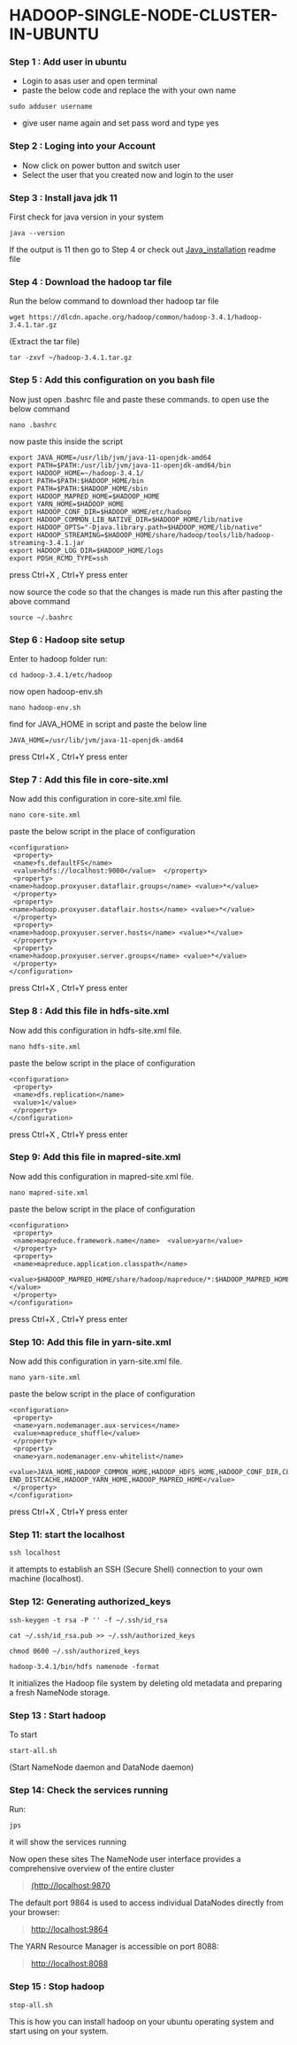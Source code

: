 # HADOOP-SINGLE-NODE-CLUSTER-IN-UBUNTU

### Step 1 : Add user in ubuntu 
- Login to asas user and open terminal
- paste the below code and replace the <username> with your own name
~~~shell
sudo adduser username
~~~
- give user name again and set pass word and type yes

### Step 2 : Loging into your Account
- Now click on power button and switch user
- Select the user that you created now and login to the user

### Step 3 : Install java jdk 11
First check for java version in your system 
~~~shell
java --version
~~~
If the output is 11 then go to Step 4
or check out [Java_installation](java_installation) readme file 

### Step 4 : Download the hadoop tar file 
Run the below command to download ther hadoop tar file 
~~~shell
wget https://dlcdn.apache.org/hadoop/common/hadoop-3.4.1/hadoop-3.4.1.tar.gz
~~~
(Extract the tar file)
~~~shell
tar -zxvf ~/hadoop-3.4.1.tar.gz 
~~~

### Step 5 : Add this configuration on you bash file

Now just open .bashrc file and paste these commands.
to open use the below command 
~~~shell
nano .bashrc
~~~
now paste this inside the script 
~~~shell
export JAVA_HOME=/usr/lib/jvm/java-11-openjdk-amd64 
export PATH=$PATH:/usr/lib/jvm/java-11-openjdk-amd64/bin 
export HADOOP_HOME=~/hadoop-3.4.1/ 
export PATH=$PATH:$HADOOP_HOME/bin 
export PATH=$PATH:$HADOOP_HOME/sbin 
export HADOOP_MAPRED_HOME=$HADOOP_HOME 
export YARN_HOME=$HADOOP_HOME 
export HADOOP_CONF_DIR=$HADOOP_HOME/etc/hadoop 
export HADOOP_COMMON_LIB_NATIVE_DIR=$HADOOP_HOME/lib/native 
export HADOOP_OPTS="-Djava.library.path=$HADOOP_HOME/lib/native" 
export HADOOP_STREAMING=$HADOOP_HOME/share/hadoop/tools/lib/hadoop-streaming-3.4.1.jar
export HADOOP_LOG_DIR=$HADOOP_HOME/logs 
export PDSH_RCMD_TYPE=ssh
~~~
press Ctrl+X , Ctrl+Y press enter

now source the code so that the changes is made
run this after pasting the above command
~~~shell
source ~/.bashrc
~~~
### Step 6 : Hadoop site setup

Enter to hadoop folder 
run:
~~~shell
cd hadoop-3.4.1/etc/hadoop
~~~
now open hadoop-env.sh
~~~shell
nano hadoop-env.sh
~~~
find for JAVA_HOME in script and paste the below line 
~~~shell
JAVA_HOME=/usr/lib/jvm/java-11-openjdk-amd64 
~~~
press Ctrl+X , Ctrl+Y press enter

### Step 7 : Add this file in core-site.xml

Now add this configuration in core-site.xml file.
~~~shell
nano core-site.xml
~~~
paste the below script in the place of configuration
~~~shell
<configuration> 
 <property> 
 <name>fs.defaultFS</name> 
 <value>hdfs://localhost:9000</value>  </property> 
 <property> 
<name>hadoop.proxyuser.dataflair.groups</name> <value>*</value> 
 </property> 
 <property> 
<name>hadoop.proxyuser.dataflair.hosts</name> <value>*</value> 
 </property> 
 <property> 
<name>hadoop.proxyuser.server.hosts</name> <value>*</value> 
 </property> 
 <property> 
<name>hadoop.proxyuser.server.groups</name> <value>*</value> 
 </property> 
</configuration>
~~~
press Ctrl+X , Ctrl+Y press enter

### Step 8 : Add this file in hdfs-site.xml
Now add this configuration in hdfs-site.xml file.
~~~shell
nano hdfs-site.xml
~~~
paste the below script in the place of configuration
~~~ shell
<configuration> 
 <property> 
 <name>dfs.replication</name> 
 <value>1</value> 
 </property> 
</configuration>
~~~
press Ctrl+X , Ctrl+Y press enter

### Step 9: Add this file in mapred-site.xml
Now add this configuration in mapred-site.xml file.
~~~shell
nano mapred-site.xml
~~~
paste the below script in the place of configuration
~~~shell
<configuration> 
 <property> 
 <name>mapreduce.framework.name</name>  <value>yarn</value> 
 </property> 
 <property>
 <name>mapreduce.application.classpath</name> 
  
<value>$HADOOP_MAPRED_HOME/share/hadoop/mapreduce/*:$HADOOP_MAPRED_HOME/share/hadoop/mapreduce/lib/*</value> 
 </property> 
</configuration>
~~~
press Ctrl+X , Ctrl+Y press enter

### Step 10: Add this file in yarn-site.xml
Now add this configuration in yarn-site.xml file.
~~~shell
nano yarn-site.xml
~~~
paste the below script in the place of configuration
~~~shell
<configuration> 
 <property> 
 <name>yarn.nodemanager.aux-services</name> 
 <value>mapreduce_shuffle</value> 
 </property> 
 <property> 
 <name>yarn.nodemanager.env-whitelist</name> 
  
<value>JAVA_HOME,HADOOP_COMMON_HOME,HADOOP_HDFS_HOME,HADOOP_CONF_DIR,CLASSPATH_PREP END_DISTCACHE,HADOOP_YARN_HOME,HADOOP_MAPRED_HOME</value> 
 </property> 
</configuration>
~~~
press Ctrl+X , Ctrl+Y press enter

### Step 11: start the localhost
~~~shell
ssh localhost
~~~
it attempts to establish an SSH (Secure Shell) connection to your own machine (localhost).

### Step 12: Generating authorized_keys 
~~~shell
ssh-keygen -t rsa -P '' -f ~/.ssh/id_rsa 
~~~
~~~shell
cat ~/.ssh/id_rsa.pub >> ~/.ssh/authorized_keys 
~~~
~~~shell
chmod 0600 ~/.ssh/authorized_keys 
~~~
~~~shell
hadoop-3.4.1/bin/hdfs namenode -format
~~~
It initializes the Hadoop file system by deleting old metadata and preparing a fresh NameNode storage.

### Step 13 : Start hadoop
To start

~~~shell
start-all.sh
~~~
(Start NameNode daemon and DataNode daemon) 

### Step 14: Check the services running
Run:
~~~shell
jps
~~~
it will show the services running 

Now open these sites
The NameNode user interface provides a comprehensive overview of the entire cluster
>[(http://localhost:9870](http://localhost:9870)

The default port 9864 is used to access individual DataNodes directly from your browser:
>[http://localhost:9864](http://localhost:9864)

The YARN Resource Manager is accessible on port 8088:
>[http://localhost:8088](http://localhost:8088)

### Step 15 : Stop hadoop
~~~shell
stop-all.sh
~~~
This is how you can install hadoop on your ubuntu operating system and start using on your system.


